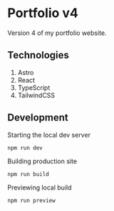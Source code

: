# Portfolio v4

Version 4 of my portfolio website.

## Technologies

1. Astro
2. React
3. TypeScript
4. TailwindCSS

## Development

Starting the local dev server

```
npm run dev
```

Building production site

```
npm run build
```

Previewing local build

```
npm run preview
```
